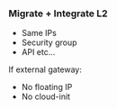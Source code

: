 ---
---
### Migrate + Integrate L2

- Same IPs
- Security group
- API etc...

If external gateway:
- No floating IP
- No cloud-init

<aside class="notes">

</aside>
